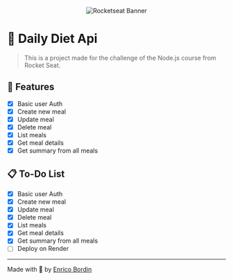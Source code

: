 <p align="center">
  <img src="https://t2.tudocdn.net/572277?w=1920" alt="Rocketseat Banner" />
</p>

# 🚀 Daily Diet Api

> This is a project made for the challenge of the Node.js course from Rocket Seat.

## 📌 Features

- [x] Basic user Auth
- [x] Create new meal
- [x] Update meal
- [x] Delete meal
- [x] List meals
- [x] Get meal details
- [x] Get summary from all meals

## 📋 To-Do List

- [x] Basic user Auth
- [x] Create new meal
- [x] Update meal
- [x] Delete meal
- [x] List meals
- [x] Get meal details
- [x] Get summary from all meals
- [ ] Deploy on Render

---

Made with 💜 by [Enrico Bordin](https://github.com/Sermi13)
